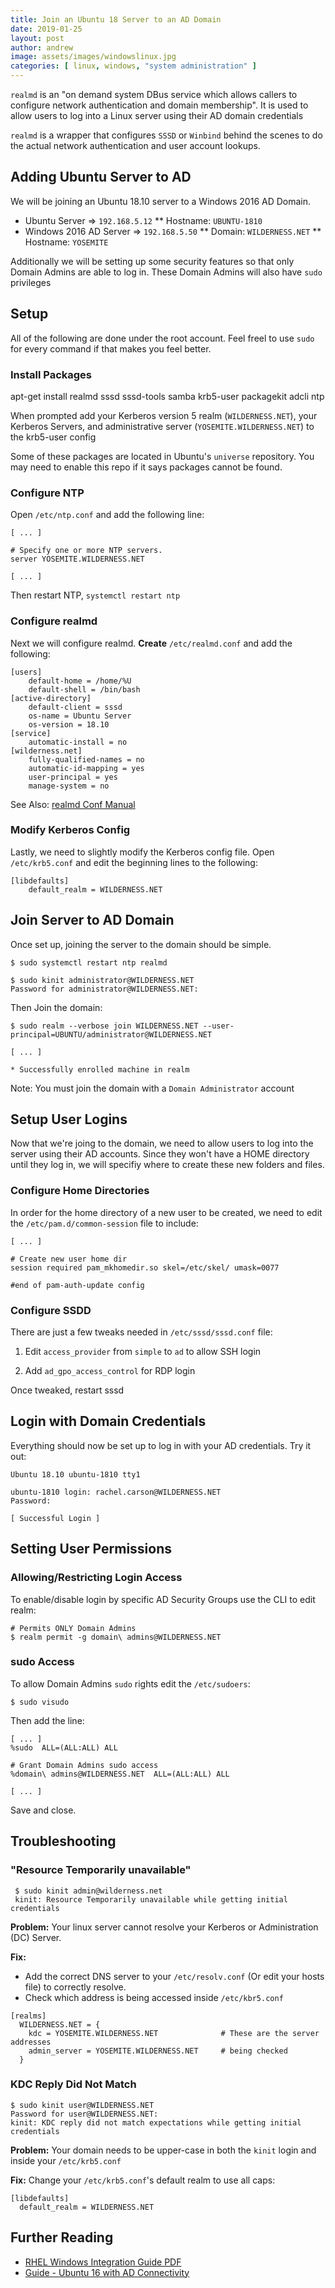 ```yaml
---
title: Join an Ubuntu 18 Server to an AD Domain
date: 2019-01-25
layout: post
author: andrew
image: assets/images/windowslinux.jpg
categories: [ linux, windows, "system administration" ]
---
```


`realmd` is an "on demand system DBus service which allows callers to configure network authentication and domain membership".  It is used to allow users to log into a Linux server using their AD domain credentials

`realmd` is a wrapper that configures `SSSD` or `Winbind` behind the scenes to do the actual network authentication and user account lookups.


## Adding Ubuntu Server to AD

We will be joining an Ubuntu 18.10 server to a Windows 2016 AD Domain.

* Ubuntu Server => `192.168.5.12`
** Hostname: `UBUNTU-1810`
* Windows 2016 AD Server => `192.168.5.50`
** Domain: `WILDERNESS.NET`
** Hostname: `YOSEMITE`

Additionally we will be setting up some security features so that only Domain Admins are able to log in. These Domain Admins will also have `sudo` privileges 

## Setup

All of the following are done under the root account. Feel freel to use `sudo` for every command if that makes you feel better.

### Install Packages

 apt-get install realmd sssd sssd-tools samba krb5-user packagekit adcli ntp

When prompted add your Kerberos version 5 realm (`WILDERNESS.NET`), your Kerberos Servers, and administrative server (`YOSEMITE.WILDERNESS.NET`) to the krb5-user config

Some of these packages are located in Ubuntu's `universe` repository. You may need to enable this repo if it says packages cannot be found.

### Configure NTP

Open `/etc/ntp.conf` and add the following line:

```
[ ... ]

# Specify one or more NTP servers.
server YOSEMITE.WILDERNESS.NET

[ ... ]
```

Then restart NTP, `systemctl restart ntp`

### Configure realmd

Next we will configure realmd. __Create__ `/etc/realmd.conf` and add the following:

```
[users]
    default-home = /home/%U
    default-shell = /bin/bash
[active-directory]
    default-client = sssd
    os-name = Ubuntu Server
    os-version = 18.10
[service]
    automatic-install = no
[wilderness.net]
    fully-qualified-names = no
    automatic-id-mapping = yes
    user-principal = yes
    manage-system = no
```

See Also: [realmd Conf Manual](https://freedesktop.org/software/realmd/docs/realmd-conf.html)

### Modify Kerberos Config

Lastly, we need to slightly modify the Kerberos config file. Open `/etc/krb5.conf` and edit the beginning lines to the following:

```
[libdefaults]
    default_realm = WILDERNESS.NET
```

## Join Server to AD Domain

Once set up, joining the server to the domain should be simple.

```
$ sudo systemctl restart ntp realmd

$ sudo kinit administrator@WILDERNESS.NET
Password for administrator@WILDERNESS.NET:
```

Then Join the domain:

```
$ sudo realm --verbose join WILDERNESS.NET --user-principal=UBUNTU/administrator@WILDERNESS.NET

[ ... ]

* Successfully enrolled machine in realm
```

Note: You must join the domain with a `Domain Administrator` account


## Setup User Logins

Now that we're joing to the domain, we need to allow users to log into the server using their AD accounts. Since they won't have a HOME directory until they log in, we will specifiy where to create these new folders and files.

### Configure Home Directories

In order for the home directory of a new user to be created, we need to edit the `/etc/pam.d/common-session` file to include:

```
[ ... ]

# Create new user home dir
session required pam_mkhomedir.so skel=/etc/skel/ umask=0077

#end of pam-auth-update config
```

### Configure SSDD

There are just a few tweaks needed in `/etc/sssd/sssd.conf` file:

1. Edit `access_provider` from `simple` to `ad` to allow SSH login

2. Add `ad_gpo_access_control` for RDP login

Once tweaked, restart sssd


## Login with Domain Credentials

Everything should now be set up to log in with your AD credentials. Try it out:

```
Ubuntu 18.10 ubuntu-1810 tty1

ubuntu-1810 login: rachel.carson@WILDERNESS.NET
Password:

[ Successful Login ]
```


## Setting User Permissions

### Allowing/Restricting Login Access

To enable/disable login by specific AD Security Groups use the CLI to edit realm:

```
# Permits ONLY Domain Admins
$ realm permit -g domain\ admins@WILDERNESS.NET
```

### sudo Access

To allow Domain Admins `sudo` rights edit the `/etc/sudoers`:

```
$ sudo visudo
```

Then add the line:

```
[ ... ]
%sudo  ALL=(ALL:ALL) ALL

# Grant Domain Admins sudo access
%domain\ admins@WILDERNESS.NET  ALL=(ALL:ALL) ALL

[ ... ]
```

Save and close.

## Troubleshooting

### "Resource Temporarily unavailable"

```
 $ sudo kinit admin@wilderness.net
 kinit: Resource Temporarily unavailable while getting initial credentials
```

__Problem:__ Your linux server cannot resolve your Kerberos or Administration (DC) Server.

__Fix:__
* Add the correct DNS server to your `/etc/resolv.conf` (Or edit your hosts file) to correctly resolve.
* Check which address is being accessed inside `/etc/kbr5.conf`

```
[realms]
  WILDERNESS.NET = {
    kdc = YOSEMITE.WILDERNESS.NET              # These are the server addresses
    admin_server = YOSEMITE.WILDERNESS.NET     # being checked
  }
```

### KDC Reply Did Not Match

```
$ sudo kinit user@WILDERNESS.NET
Password for user@WILDERNESS.NET: 
kinit: KDC reply did not match expectations while getting initial credentials
```

__Problem:__ Your domain needs to be upper-case in both the `kinit` login and inside your `/etc/krb5.conf`

__Fix:__ Change your `/etc/krb5.conf`'s default realm to use all caps:

```
[libdefaults]
  default_realm = WILDERNESS.NET 
```

## Further Reading

* [RHEL Windows Integration Guide PDF](https://access.redhat.com/documentation/en-US/Red_Hat_Enterprise_Linux/7/pdf/Windows_Integration_Guide/Red_Hat_Enterprise_Linux-7-Windows_Integration_Guide-en-US.pdf)
* [Guide - Ubuntu 16 with AD Connectivity](http://ricktbaker.com/2017/11/08/ubuntu-16-with-active-directory-connectivity/)
